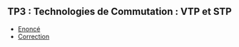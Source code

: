 ## TP3 : Technologies de Commutation : VTP et STP

- [Enoncé](./TP3-Switching-2021-kobbane.pdf)
- [Correction](./TP3-correction.pkt)
